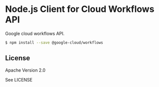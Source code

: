 # Node.js Client for Cloud Workflows API

Google cloud workflows API.

```bash
$ npm install --save @google-cloud/workflows
```

## License

Apache Version 2.0

See LICENSE

